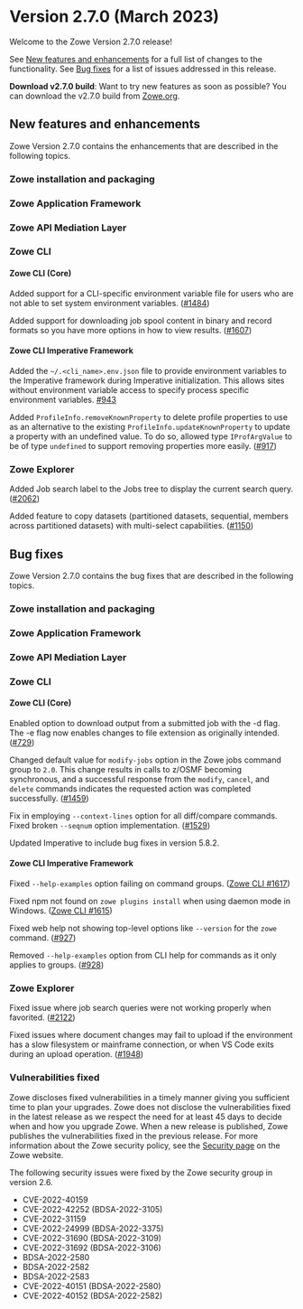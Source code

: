 # Version 2.7.0 (March 2023)

Welcome to the Zowe Version 2.7.0 release!

See [New features and enhancements](#new-features-and-enhancements) for a full list of changes to the functionality. See [Bug fixes](#bug-fixes) for a list of issues addressed in this release.

**Download v2.7.0 build**: Want to try new features as soon as possible? You can download the v2.7.0 build from [Zowe.org](https://www.zowe.org/download.html).

## New features and enhancements

Zowe Version 2.7.0 contains the enhancements that are described in the following topics.

### Zowe installation and packaging

### Zowe Application Framework

### Zowe API Mediation Layer

### Zowe CLI

#### Zowe CLI (Core)

Added support for a CLI-specific environment variable file for users who are not able to set system environment variables. ([#1484](https://github.com/zowe/zowe-cli/issues/1484))

Added support for downloading job spool content in binary and record formats so you have more options in how to view results. ([#1607](https://github.com/zowe/zowe-cli/pull/1607))

#### Zowe CLI Imperative Framework

Added the `~/.<cli_name>.env.json` file to provide environment variables to the Imperative framework during Imperative initialization. This allows sites without environment variable access to specify process specific environment variables. [#943](https://github.com/zowe/imperative/pull/943)

Added `ProfileInfo.removeKnownProperty` to delete profile properties to use as an alternative to the existing `ProfileInfo.updateKnownProperty` to update a property with an undefined value. To do so, allowed type `IProfArgValue` to be of type `undefined` to support removing properties more easily. ([#917](https://github.com/zowe/imperative/issues/917))

### Zowe Explorer

Added Job search label to the Jobs tree to display the current search query. ([#2062](https://github.com/zowe/vscode-extension-for-zowe/pull/2064))

Added feature to copy datasets (partitioned datasets, sequential, members across partitioned datasets) with multi-select capabilities. ([#1150](https://github.com/zowe/vscode-extension-for-zowe/issues/1550))

## Bug fixes

Zowe Version 2.7.0 contains the bug fixes that are described in the following topics.

### Zowe installation and packaging

### Zowe Application Framework

### Zowe API Mediation Layer

### Zowe CLI

#### Zowe CLI (Core)

Enabled option to download output from a submitted job with the -d flag. The -e flag now enables changes to file extension as originally intended. ([#729](https://github.com/zowe/zowe-cli/issues/729))

Changed default value for `modify-jobs` option in the Zowe jobs command group to `2.0`. This change results in calls to z/OSMF becoming synchronous, and a successful response from the `modify`, `cancel`, and `delete` commands indicates the requested action was completed successfully. ([#1459](https://github.com/zowe/zowe-cli/issues/1459))

Fix in employing `--context-lines` option for all diff/compare commands. Fixed broken `--seqnum` option implementation. ([#1529](https://github.com/zowe/zowe-cli/issues/1529))

Updated Imperative to include bug fixes in version 5.8.2.

#### Zowe CLI Imperative Framework

Fixed `--help-examples` option failing on command groups. ([Zowe CLI #1617](https://github.com/zowe/zowe-cli/issues/1617))

Fixed npm not found on `zowe plugins install` when using daemon mode in Windows. ([Zowe CLI #1615](https://github.com/zowe/zowe-cli/issues/1615))

Fixed web help not showing top-level options like `--version` for the `zowe` command. ([#927](https://github.com/zowe/imperative/issues/927))

Removed `--help-examples` option from CLI help for commands as it only applies to groups. ([#928](https://github.com/zowe/imperative/issues/928))

### Zowe Explorer

Fixed issue where job search queries were not working properly when favorited. ([#2122](https://github.com/zowe/vscode-extension-for-zowe/issues/2122))

Fixed issues where document changes may fail to upload if the environment has a slow filesystem or mainframe connection, or when VS Code exits during an upload operation. ([#1948](https://github.com/zowe/vscode-extension-for-zowe/issues/1948))

### Vulnerabilities fixed

Zowe discloses fixed vulnerabilities in a timely manner giving you sufficient time to plan your upgrades. Zowe does not disclose the vulnerabilities fixed in the latest release as we respect the need for at least 45 days to decide when and how you upgrade Zowe. When a new release is published, Zowe publishes the vulnerabilities fixed in the previous release. For more information about the Zowe security policy, see the [Security page](https://www.zowe.org/security.html) on the Zowe website.

The following security issues were fixed by the Zowe security group in version 2.6.

- CVE-2022-40159
- CVE-2022-42252 (BDSA-2022-3105)
- CVE-2022-31159
- CVE-2022-24999 (BDSA-2022-3375)
- CVE-2022-31690 (BDSA-2022-3109)
- CVE-2022-31692 (BDSA-2022-3106)
- BDSA-2022-2580
- BDSA-2022-2582
- BDSA-2022-2583
- CVE-2022-40151 (BDSA-2022-2580)
- CVE-2022-40152 (BDSA-2022-2582)
